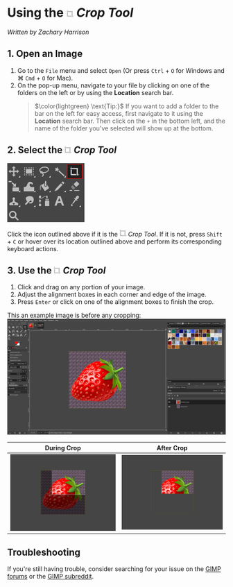 # Using the ![CropTool.png](../images/CropTool.png) *Crop Tool*

*Written by Zachary Harrison*

## 1. Open an Image

1. Go to the `File` menu and select `Open` (Or press `Ctrl` + `O` for Windows and ⌘ `Cmd` + `O` for Mac). 
2. On the pop-up menu, navigate to your file by clicking on one of the folders on the left or by using the **Location** search bar.
    > $\color{lightgreen} \text{Tip:}$ If you want to add a folder to the bar on the left for easy access, first navigate to it using the **Location** search bar. Then click on the `+` in the bottom left, and the name of the folder you've selected will show up at the bottom.

## 2. Select the ![CropTool.png](../images/CropTool.png) *Crop Tool*

![FindingCropTool.png](../images/FindingCropTool.png)

Click the icon outlined above if it is the ![CropTool.png](../images/CropTool.png) *Crop Tool*. If it is not, press `Shift` + `C` or hover over its location outlined above and perform its corresponding keyboard actions. 

## 3. Use the ![CropTool.png](../images/CropTool.png) *Crop Tool*

1. Click and drag on any portion of your image.
2. Adjust the alignment boxes in each corner and edge of the image. 
3. Press `Enter` or click on one of the alignment boxes to finish the crop. 

This an example image is before any cropping:
<br /> ![CropToolBeforeCrop.png](../images/CropToolBeforeCrop.png)

| During Crop | After Crop |
|:---:|:---:|
| ![CropToolDuringCrop.png](../images/CropToolDuringCrop.png) | ![CropToolAfterCrop.png](../images/CropToolAfterCrop.png) |

## Troubleshooting

If you're still having trouble, consider searching for your issue on the [GIMP forums](https://www.gimp-forum.net/) or the [GIMP subreddit](https://www.reddit.com/r/GIMP/).